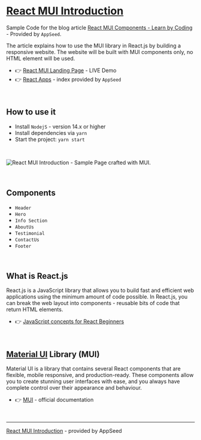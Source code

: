 # [React MUI Introduction](https://blog.appseed.us/mui-react-coding-landing-page/)

Sample Code for the blog article [React MUI Components - Learn by Coding](https://blog.appseed.us/mui-react-coding-landing-page/) - Provided by `AppSeed`.

The article explains how to use the MUI library in React.js by building a responsive website. The website will be built with MUI components only, no HTML element will be used.

- 👉 [React MUI Landing Page](https://react-mui-landing-page.appseed-srv1.com/) - LIVE Demo
- 👉 [React Apps](https://appseed.us/apps/react) - index provided by `AppSeed`

<br />

## How to use it 

- Install `NodejS` - version 14.x or higher 
- Install dependencies via `yarn`
- Start the project: `yarn start` 

<br />

![React MUI Introduction - Sample Page crafted with MUI.](https://user-images.githubusercontent.com/51070104/163208108-81305831-7bee-4cdf-ba44-6382c31e58a6.gif)

<br />

## Components

- `Header` 
- `Hero`
- `Info Section`
- `AboutUs`
- `Testimonial`
- `ContactUs`
- `Footer`   

<br />

## What is React.js

React.js is a JavaScript library that allows you to build fast and efficient web applications using the minimum amount of code possible. In React.js, you can break the web layout into components - reusable bits of code that return HTML elements. 

- 👉 [JavaScript concepts for React Beginners](https://blog.appseed.us/10-javascript-concepts-for-react-beginners/)

<br />

## [Material UI](https://www.admin-dashboards.com/react-mui-template-open-source/) Library (MUI)

Material UI is a library that contains several React components that are flexible, mobile responsive, and production-ready. These components allow you to create stunning user interfaces with ease, and you always have complete control over their appearance and behaviour.

- 👉 [MUI](https://mui.com/material-ui/getting-started/installation/) - official documentation  

<br />

--- 
[React MUI Introduction](https://blog.appseed.us/mui-react-coding-landing-page/) - provided by AppSeed 
